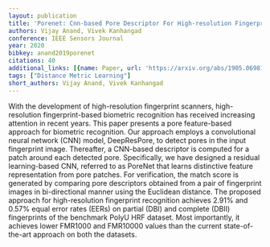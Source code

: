 ```yaml
---
layout: publication
title: 'Porenet: Cnn-based Pore Descriptor For High-resolution Fingerprint Recognition'
authors: Vijay Anand, Vivek Kanhangad
conference: IEEE Sensors Journal
year: 2020
bibkey: anand2019porenet
citations: 40
additional_links: [{name: Paper, url: 'https://arxiv.org/abs/1905.06981'}]
tags: ["Distance Metric Learning"]
short_authors: Vijay Anand, Vivek Kanhangad
---
```

With the development of high-resolution fingerprint scanners, high-resolution
fingerprint-based biometric recognition has received increasing attention in
recent years. This paper presents a pore feature-based approach for biometric
recognition. Our approach employs a convolutional neural network (CNN) model,
DeepResPore, to detect pores in the input fingerprint image. Thereafter, a
CNN-based descriptor is computed for a patch around each detected pore.
Specifically, we have designed a residual learning-based CNN, referred to as
PoreNet that learns distinctive feature representation from pore patches. For
verification, the match score is generated by comparing pore descriptors
obtained from a pair of fingerprint images in bi-directional manner using the
Euclidean distance. The proposed approach for high-resolution fingerprint
recognition achieves 2.91% and 0.57% equal error rates (EERs) on partial (DBI)
and complete (DBII) fingerprints of the benchmark PolyU HRF dataset. Most
importantly, it achieves lower FMR1000 and FMR10000 values than the current
state-of-the-art approach on both the datasets.